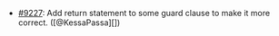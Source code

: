 * [#9227](https://github.com/rubocop/rubocop/issues/9227): Add return statement to some guard clause to make it more correct. ([@KessaPassa][])
